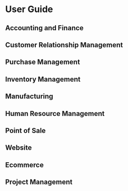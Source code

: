 # User Guide
## Accounting and Finance
## Customer Relationship Management
## Purchase Management
## Inventory Management
## Manufacturing
## Human Resource Management
## Point of Sale
## Website
## Ecommerce
## Project Management
